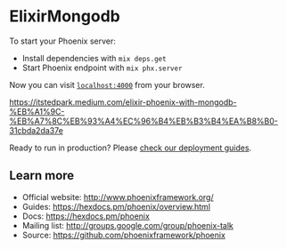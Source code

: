 # ElixirMongodb

To start your Phoenix server:

- Install dependencies with `mix deps.get`
- Start Phoenix endpoint with `mix phx.server`

Now you can visit [`localhost:4000`](http://localhost:4000) from your browser.

https://itstedpark.medium.com/elixir-phoenix-with-mongodb-%EB%A1%9C-%EB%A7%8C%EB%93%A4%EC%96%B4%EB%B3%B4%EA%B8%B0-31cbda2da37e

Ready to run in production? Please [check our deployment guides](https://hexdocs.pm/phoenix/deployment.html).

## Learn more

- Official website: http://www.phoenixframework.org/
- Guides: https://hexdocs.pm/phoenix/overview.html
- Docs: https://hexdocs.pm/phoenix
- Mailing list: http://groups.google.com/group/phoenix-talk
- Source: https://github.com/phoenixframework/phoenix
